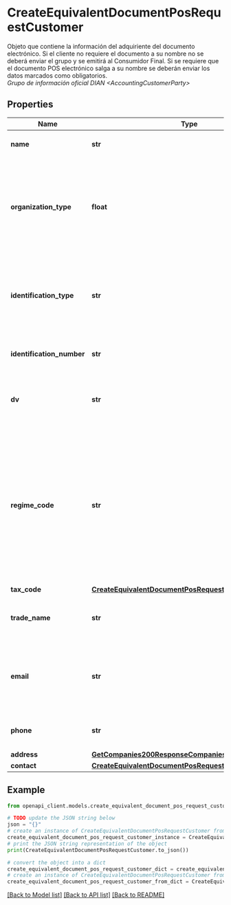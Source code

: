 # CreateEquivalentDocumentPosRequestCustomer

Objeto que contiene la información del adquiriente del documento electrónico. Si el cliente no requiere el documento a su nombre no se deberá enviar el grupo y se emitirá al Consumidor Final. Si se requiere que el documento POS electrónico salga a su nombre se deberán enviar los datos marcados como obligatorios. <br><i>Grupo de información oficial DIAN &lt;AccountingCustomerParty&gt;</i>

## Properties

Name | Type | Description | Notes
------------ | ------------- | ------------- | -------------
**name** | **str** | Nombre del adquiriente. &lt;br&gt;&lt;i&gt;Campo oficial DIAN &amp;lt;Name&amp;gt;&lt;/i&gt; | 
**organization_type** | **float** | Identificador de tipo de organización jurídica de la persona o adquiriente. Se debe colocar el Código que corresponda de la tabla de tipos de organización jurídica de la DIAN. &lt;br&gt;&lt;i&gt;Campo oficial DIAN &amp;lt;AdditionalAccountID&amp;gt;&lt;/i&gt; | [optional] 
**identification_type** | **str** | Tipo de documento de identificación del adquiriente. Se debe colocar el Código que corresponda de la tabla de tipos de identificación de la DIAN. &lt;br&gt;&lt;i&gt;Campo oficial DIAN &amp;lt;@schemeName&amp;gt;&lt;/i&gt; | 
**identification_number** | **str** | Número de identificación del adquiriente. &lt;br&gt;&lt;i&gt;Campo oficial DIAN &amp;lt;ID&amp;gt;&lt;/i&gt; | 
**dv** | **str** | DV del NIT del adquiriente. Es obligatorio si identificationType &#x3D; 31. &lt;br&gt;&lt;i&gt;Campo oficial DIAN &amp;lt;@schemeID&amp;gt;&lt;/i&gt; | [optional] 
**regime_code** | **str** | Régimen o tipo de obligación o responsabilidad del adquiriente. Se debe colocar el Código que corresponda de la tabla de tipos de régimen/responsabilidades fiscales de la DIAN. Para reportar varias obligaciones / responsabilidades, se deben reportar separando cada uno de los valores de la lista con &#39;;&#39;. Ejemplo O‐13;O‐15; &lt;br&gt;&lt;i&gt;Campo oficial DIAN &amp;lt;TaxLevelCode&amp;gt;&lt;/i&gt; | [optional] 
**tax_code** | [**CreateEquivalentDocumentPosRequestCustomerTaxCode**](CreateEquivalentDocumentPosRequestCustomerTaxCode.md) |  | [optional] 
**trade_name** | **str** | Nombre Comercial del adquiriente. &lt;br&gt;&lt;i&gt;Campo oficial DIAN &amp;lt;PartyName/Name&amp;gt;&lt;/i&gt; | [optional] 
**email** | **str** | Correo electrónico. El correo de notificación será enviado a esta dirección en caso de tener habilitado notificationByEmail en Compañía. &lt;br&gt;&lt;i&gt;Campo oficial DIAN &amp;lt;ElectronicMail&amp;gt;&lt;/i&gt; | [optional] 
**phone** | **str** | Número de teléfono, celular u otro. &lt;br&gt;&lt;i&gt;Campo oficial DIAN &amp;lt;Telephone&amp;gt;&lt;/i&gt; | [optional] 
**address** | [**GetCompanies200ResponseCompaniesInnerAddress**](GetCompanies200ResponseCompaniesInnerAddress.md) |  | [optional] 
**contact** | [**CreateEquivalentDocumentPosRequestCustomerContact**](CreateEquivalentDocumentPosRequestCustomerContact.md) |  | [optional] 

## Example

```python
from openapi_client.models.create_equivalent_document_pos_request_customer import CreateEquivalentDocumentPosRequestCustomer

# TODO update the JSON string below
json = "{}"
# create an instance of CreateEquivalentDocumentPosRequestCustomer from a JSON string
create_equivalent_document_pos_request_customer_instance = CreateEquivalentDocumentPosRequestCustomer.from_json(json)
# print the JSON string representation of the object
print(CreateEquivalentDocumentPosRequestCustomer.to_json())

# convert the object into a dict
create_equivalent_document_pos_request_customer_dict = create_equivalent_document_pos_request_customer_instance.to_dict()
# create an instance of CreateEquivalentDocumentPosRequestCustomer from a dict
create_equivalent_document_pos_request_customer_from_dict = CreateEquivalentDocumentPosRequestCustomer.from_dict(create_equivalent_document_pos_request_customer_dict)
```
[[Back to Model list]](../README.md#documentation-for-models) [[Back to API list]](../README.md#documentation-for-api-endpoints) [[Back to README]](../README.md)


